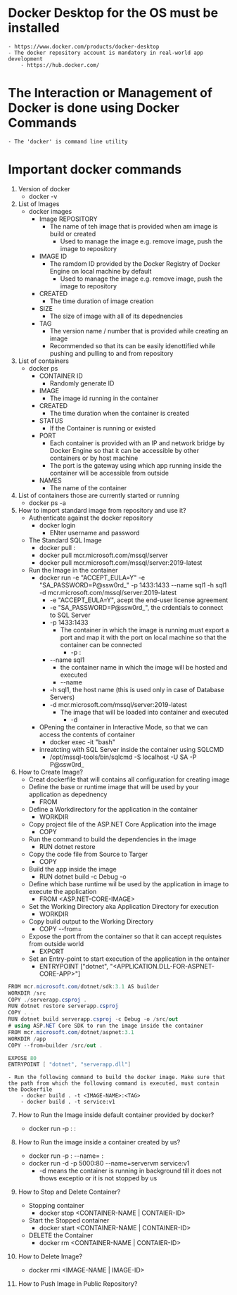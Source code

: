 # Docker Desktop for the OS must be installed
    - https://www.docker.com/products/docker-desktop
    - The docker repository account is mandatory in real-world app development
        - https://hub.docker.com/
# The Interaction or Management of Docker is done using Docker Commands     
    - The 'docker' is command line utility 
# Important docker commands
1. Version of docker
    - docker -v
2. List of Images
    - docker images 
        - Image REPOSITORY
            - The name of teh image that is provided when am image is build or created
                - Used to manage the image e.g. remove image, push the image to repository    
        - IMAGE ID
            - The ramdom ID provided by the Docker Registry of Docker Engine on local machine by default
                - Used to manage the image e.g. remove image, push the image to repository    
        - CREATED
            - The time duration of image creation
        - SIZE
            - The size of image with all of its depednencies
        - TAG
            - The version name / number that is provided while creating an image
            - Recommended so that its can be easily idenottified while pushing and pulling to and from repository
3. List of containers
    - docker ps
        - CONTAINER ID
            - Randomly generate ID
        - IMAGE 
            - The image id running in the container
        - CREATED
            - The time duration when the container is created
        - STATUS
            - If the Container is running or existed
        - PORT
            - Each container is provided with an IP and network bridge by Docker Engine so that it can be accessible by other containers or by host machine
            - The port is the gateway  using which app running inside the container will be accessible from outside    
        - NAMES
            - The name of the container
4. List of containers those are currently started or running
    - docker ps -a       
5. How to import standard image from repository and use it? 
    - Authenticate against the docker repository
        - docker login
            - ENter username and password
    - The Standard SQL Image
        - docker pull <IMAGE-REPOSITORY-NAME>:<TAG>
        - docker pull mcr.microsoft.com/mssql/server
        - docker pull mcr.microsoft.com/mssql/server:2019-latest
    - Run the Image in the container
        - docker run -e "ACCEPT_EULA=Y" -e "SA_PASSWORD=P@ssw0rd_" -p 1433:1433 --name sql1 -h sql1 -d mcr.microsoft.com/mssql/server:2019-latest
            - -e "ACCEPT_EULA=Y", acept the end-user license agreement
            - -e "SA_PASSWORD=P@ssw0rd_", the crdentials to connect to SQL Server
            - -p 1433:1433
                - The container in which the image is running must export a port and map it with the port on local machine so that the container can be connected
                    - -p <PORT-OF-LOCAL-MACHINE>:<PORT-EXPOSED-BY-CONTAINER>
            - --name sql1
                - the container name in which the image will be hosted and executed
                - --name <CONTAINER-NAME>
            - -h sql1, the host name (this is used only in case of Database Servers)
            -  -d mcr.microsoft.com/mssql/server:2019-latest
                - The image that will be loaded into container and executed
                    - -d <IMAGE-NAME>               
        - OPening the container in Interactive Mode, so that we can access the contents of container
            - docker exec -it <CONTAINER-NAME> "bash"
        - inreatcting with SQL Server inside the container using SQLCMD
            - /opt/mssql-tools/bin/sqlcmd -S localhost -U SA -P P@ssw0rd_                
6. How to Create Image?
    - Creat dockerfile that will contains all configuration for creating image
    - Define the base or runtime image that will be used by your application as depednency
        - FROM <IMAGE-FROM-REPPOSITORY>
    - Define a Workdirectory for the application in the container
        - WORKDIR <dir-name>
    - Copy project file of the ASP.NET Core Application into the image
        - COPY <PROJECT-FILE> <TARGET-DIRECTORY-ON-IMAGE>
    - Run the command to build the dependencies in the image
        - RUN dotnet restore <PROJECT-FILE-NAME>      
    - Copy the code file from Source to Targer
        - COPY <SOURCE-DIRECTORY-FROM-PROJECT> <TARGET-DIRECTORY-ON-IMAGE>
    - Build the app inside the image
        - RUN dotnet build <PROJECT-FILE> -c Debug -o <OUTPUT-PATH>
    - Define which base runtime wil be used by the application in image to execute the application
        - FROM <ASP.NET-CORE-IMAGE>
    - Set the Working Directory aka Application Directory for execution
        - WORKDIR <DIR-PATH-FROM-WHERE-THE-APP-STARTS>
    - Copy build output to the Working Directory
        - COPY --from=<RUNTIME-IMAGE-NAME-OR-ITS-ALISE> <BUILD-SOURCE-PATH>
    - Expose the port ffrom the container so that it can accept requistes from outside world
        - EXPORT <PORT>
    - Set an Entry-point to start execution of the application in the ontainer
        - ENTRYPOINT ["dotnet", "<APPLICATION.DLL-FOR-ASPNET-CORE-APP>"]    
``` csharp
FROM mcr.microsoft.com/dotnet/sdk:3.1 AS builder
WORKDIR /src
COPY ./serverapp.csproj .
RUN dotnet restore serverapp.csproj
COPY . .
RUN dotnet build serverapp.csproj -c Debug -o /src/out
# using ASP.NET Core SDK to run the image inside the container
FROM mcr.microsoft.com/dotnet/aspnet:3.1
WORKDIR /app
COPY --from=builder /src/out .

EXPOSE 80
ENTRYPOINT [ "dotnet", "serverapp.dll"]
```

    - Run the following command to build the docker image. Make sure that the path from which the following command is executed, must contain the Dockerfile
        - docker build . -t <IMAGE-NAME>:<TAG>
        - docker build . -t service:v1
7. How to Run the Image inside default container provided by docker?
    - docker run -p <LOCAL-POTY>:<CONTAINER-PORT> <IMAGE-NAME>:<TAG>
8. How to Run the image inside a container created by us?
    - docker run -p <LOCAL-POTY>:<CONTAINER-PORT> --name=<CONTAINER-NAME> <IMAGE-NAME>:<TAG>
    - docker run -d -p 5000:80 --name=servervm service:v1
        - -d means the container is running in background till it does not thows exceptio or it is not stopped by us
9. How to Stop and Delete Container?
    - Stopping container
        - docker stop <CONTAINER-NAME | CONTAIER-ID>
    - Start the Stopped container
        - docker start <CONTAINER-NAME | CONTAINER-ID>
    - DELETE the Container
        - docker rm <CONTAINER-NAME | CONTAIER-ID>     

10. How to Delete Image?
    - docker rmi <IMAGE-NAME | IMAGE-ID>
11. How to Push Image in Public Repository?             
